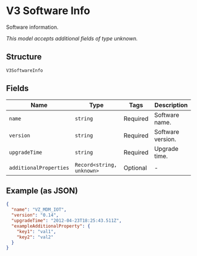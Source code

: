 
# V3 Software Info

Software information.

*This model accepts additional fields of type unknown.*

## Structure

`V3SoftwareInfo`

## Fields

| Name | Type | Tags | Description |
|  --- | --- | --- | --- |
| `name` | `string` | Required | Software name. |
| `version` | `string` | Required | Software version. |
| `upgradeTime` | `string` | Required | Upgrade time. |
| `additionalProperties` | `Record<string, unknown>` | Optional | - |

## Example (as JSON)

```json
{
  "name": "VZ_MDM_IOT",
  "version": "0.14",
  "upgradeTime": "2012-04-23T18:25:43.511Z",
  "exampleAdditionalProperty": {
    "key1": "val1",
    "key2": "val2"
  }
}
```

